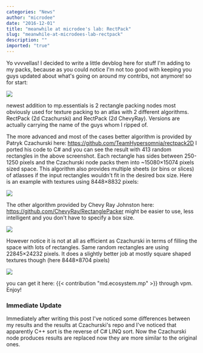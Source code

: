 ```yaml
---
categories: "News"
author: "microdee"
date: "2016-12-01"
title: "meanwhile at microdee's lab: RectPack"
slug: "meanwhile-at-microdees-lab-rectpack"
description: ""
imported: "true"
---
```



Yo vvvvellas!
I decided to write a little devblog here for stuff I'm adding to my packs, because as you could notice I'm not too good with keeping you guys updated about what's going on around my contribs, not anymore! so for start:

![](RectPack-Renderer_2016.12.01-05.31.31.png)

newest addition to mp.essentials is 2 rectangle packing nodes most obviously used for texture packing to an atlas with 2 different algorithms. RectPack (2d Czachurski) and RectPack (2d ChevyRay). Versions are actually carrying the name of the guys whom I ripped of.

The more advanced and most of the cases better algorithm is provided by Patryk Czachurski here: https://github.com/TeamHypersomnia/rectpack2D I ported his code to C# and you can see the result with 413 random rectangles in the above screenshot. Each rectangle has sides between 250-1250 pixels and the Czachurski node packs them into ~15080×15074 pixels sized space. This algorithm also provides multiple sheets (or bins or slices) of atlasses if the input rectangles wouldn't fit in the desired box size. Here is an example with textures using 8448×8832 pixels:

![](RectPack-Renderer_2016.12.01-05.31.08.png) 

The other algorithm provided by Chevy Ray Johnston here: https://github.com/ChevyRay/RectanglePacker might be easier to use, less intelligent and you don't have to specify a box size.

![](RectPack-Renderer_2016.12.01-04.16.51.png) 

However notice it is not at all as efficient as Czachurski in terms of filling the space with lots of rectangles. Same random rectangles are using 22845×24232 pixels. It does a slightly better job at mostly square shaped textures though (here 8448×8704 pixels)

![](RectPack-Renderer_2016.12.01-04.17.10.png) 

you can get it here: {{< contribution "md.ecosystem.mp" >}} through vpm. Enjoy!

###  Immediate Update
Immediately after writing this post I've noticed some differences between my results and the results at Czachurski's repo and I've noticed that apparently C++ sort is the reverse of C# LINQ sort. Now the Czachurski node produces results are replaced now they are more similar to the original ones.
